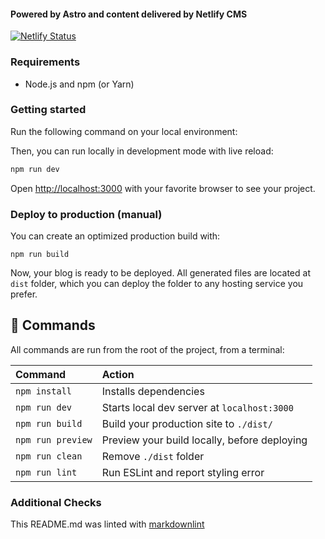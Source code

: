 #### Powered by Astro and content delivered by Netlify CMS

[![Netlify Status](https://api.netlify.com/api/v1/badges/07d974e0-37d5-42e4-a2a8-1bb54e449d09/deploy-status)](https://app.netlify.com/sites/startling-meringue-e86223/deploys)

### Requirements

- Node.js and npm (or Yarn)

### Getting started

Run the following command on your local environment:

Then, you can run locally in development mode with live reload:

```bash
npm run dev
```

Open [http://localhost:3000](http://localhost:3000) with your favorite browser
to see your project.

### Deploy to production (manual)

You can create an optimized production build with:

```shell
npm run build
```

Now, your blog is ready to be deployed. All generated files are located at
`dist` folder, which you can deploy the folder to any hosting service you
prefer.

## 🧞 Commands

All commands are run from the root of the project, from a terminal:

| Command           | Action                                       |
| :---------------- | :------------------------------------------- |
| `npm install`     | Installs dependencies                        |
| `npm run dev`     | Starts local dev server at `localhost:3000`  |
| `npm run build`   | Build your production site to `./dist/`      |
| `npm run preview` | Preview your build locally, before deploying |
| `npm run clean`   | Remove `./dist` folder                       |
| `npm run lint`    | Run ESLint and report styling error          |

### Additional Checks

This README.md was linted with
[markdownlint](https://github.com/igorshubovych/markdownlint-cli)

